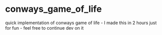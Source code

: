 # conways_game_of_life
quick implementation of conways game of life - I made this in 2 hours just for fun - feel free to continue dev on it
